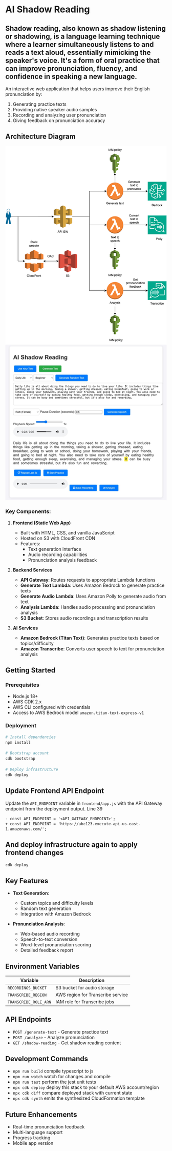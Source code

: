 # AI Shadow Reading

## Shadow reading, also known as shadow listening or shadowing, is a language learning technique where a learner simultaneously listens to and reads a text aloud, essentially mimicking the speaker's voice. It's a form of oral practice that can improve pronunciation, fluency, and confidence in speaking a new language. 

An interactive web application that helps users improve their English pronunciation by:
1. Generating practice texts
2. Providing native speaker audio samples
3. Recording and analyzing user pronunciation
4. Giving feedback on pronunciation accuracy

## Architecture Diagram
![Architecture Diagram](img/diagram.png)
![Main page](img/main.jpg)

### Key Components:

1. **Frontend (Static Web App)**
   - Built with HTML, CSS, and vanilla JavaScript
   - Hosted on S3 with CloudFront CDN
   - Features:
     - Text generation interface
     - Audio recording capabilities
     - Pronunciation analysis feedback

2. **Backend Services**
   - **API Gateway**: Routes requests to appropriate Lambda functions
   - **Generate Text Lambda**: Uses Amazon Bedrock to generate practice texts
   - **Generate Audio Lambda**: Uses Amazon Polly to generate audio from text
   - **Analysis Lambda**: Handles audio processing and pronunciation analysis
   - **S3 Bucket**: Stores audio recordings and transcription results

3. **AI Services**
   - **Amazon Bedrock (Titan Text)**: Generates practice texts based on topics/difficulty
   - **Amazon Transcribe**: Converts user speech to text for pronunciation analysis

## Getting Started

### Prerequisites
- Node.js 18+
- AWS CDK 2.x
- AWS CLI configured with credentials
- Access to AWS Bedrock model `amazon.titan-text-express-v1`
### Deployment
```bash
# Install dependencies
npm install

# Bootstrap account
cdk bootstrap

# Deploy infrastructure
cdk deploy
```

## Update Frontend API Endpoint

Update the `API_ENDPOINT` variable in `frontend/app.js` with the API Gateway endpoint from the deployment output. Line 39

```
- const API_ENDPOINT = '<API_GATEWAY_ENDPOINT>';
+ const API_ENDPOINT = 'https://abc123.execute-api.us-east-1.amazonaws.com/';
```

## And deploy infrastructure again to apply frontend changes

```
cdk deploy
```
## Key Features

- **Text Generation**:
  - Custom topics and difficulty levels
  - Random text generation
  - Integration with Amazon Bedrock

- **Pronunciation Analysis**:
  - Web-based audio recording
  - Speech-to-text conversion
  - Word-level pronunciation scoring
  - Detailed feedback report

## Environment Variables

| Variable | Description |
|----------|-------------|
| `RECORDINGS_BUCKET` | S3 bucket for audio storage |
| `TRANSCRIBE_REGION` | AWS region for Transcribe service |
| `TRANSCRIBE_ROLE_ARN` | IAM role for Transcribe jobs |

## API Endpoints

- `POST /generate-text` - Generate practice text
- `POST /analyze` - Analyze pronunciation
- `GET /shadow-reading` - Get shadow reading content

## Development Commands

* `npm run build`   compile typescript to js
* `npm run watch`   watch for changes and compile
* `npm run test`    perform the jest unit tests
* `npx cdk deploy`  deploy this stack to your default AWS account/region
* `npx cdk diff`    compare deployed stack with current state
* `npx cdk synth`   emits the synthesized CloudFormation template

## Future Enhancements

- Real-time pronunciation feedback
- Multi-language support
- Progress tracking
- Mobile app version
